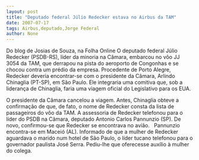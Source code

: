 ```yaml
---
layout: post
title: "Deputado federal Júlio Redecker estava no Airbus da TAM"
date: 2007-07-17
tags: Airbus,deputado,Jorge Federal
author: None
---
```

Do blog de Josias de Souza, na Folha Online
O deputado federal J&uacute;lio Redecker (PSDB-RS), l&iacute;der da minoria na C&acirc;mara, embarcou no v&ocirc;o JJ 3054 da TAM, que derrapou na pista do aeroporto de Congonhas e se chocou contra um pr&eacute;dio da empresa. Procedente de Porto Alegre, Redecker deveria encontrar-se com o presidente da C&acirc;mara, Arlindo Chinaglia (PT-SP), em S&atilde;o Paulo. Ele integraria uma comitiva que, sob a lideran&ccedil;a de Chinaglia, faria uma viagem oficial do Legislativo para os EUA.

O presidente da C&acirc;mara cancelou a viagem. Antes, Chinaglia obteve a confirma&ccedil;&atilde;o de que, de fato, o nome de Redecker consta da lista de passageiros do v&ocirc;o da TAM. A assessoria de Redecker telefonou para o l&iacute;der do PSDB na C&acirc;mara, deputado Antonio Carlos Pannunzio (SP). De novo, confirmou-se que Redecker se encontrava no avi&atilde;o.
&nbsp;
Pannunzio encontra-se em Macei&oacute; (AL). Informado de que a mulher de Redecker aguardava o marido num hotel de S&atilde;o Paulo, o l&iacute;der tucano telefonou para o governador paulista Jos&eacute; Serra. Pediu-lhe que oferecesse aux&iacute;lio &agrave; mulher do colega.  